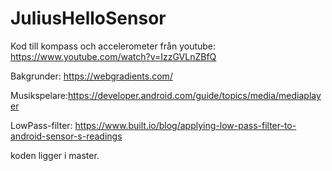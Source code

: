 # JuliusHelloSensor

Kod till kompass och accelerometer från youtube: https://www.youtube.com/watch?v=IzzGVLnZBfQ

Bakgrunder: https://webgradients.com/

Musikspelare:https://developer.android.com/guide/topics/media/mediaplayer

LowPass-filter: https://www.built.io/blog/applying-low-pass-filter-to-android-sensor-s-readings

koden ligger i master. 
